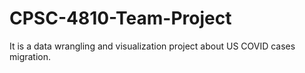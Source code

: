 # CPSC-4810-Team-Project

It is a data wrangling and visualization project about US COVID cases migration.
